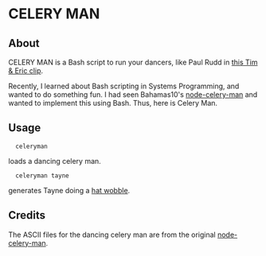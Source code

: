 CELERY MAN
==========
About
-----
CELERY MAN is a Bash script to run your dancers, like Paul Rudd in [this Tim & Eric clip](http://www.youtube.com/watch?v=MHWBEK8w_YY).

Recently, I learned about Bash scripting in Systems Programming, and wanted to do something fun. I had seen Bahamas10's [node-celery-man](https://github.com/bahamas10/node-celery-man) and wanted to implement this using Bash. Thus, here is Celery Man.

Usage
-----
```shell
  celeryman
```
loads a dancing celery man.

```shell
  celeryman tayne
```

generates Tayne doing a [hat wobble](http://www.youtube.com/watch?v=MHWBEK8w_YY).

Credits
------
The ASCII files for the dancing celery man are from the original [node-celery-man](github.com/bahamas10/node-celery-man).
